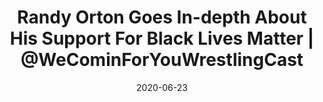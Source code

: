 ---
title: "Randy Orton Goes In-depth About His Support For Black Lives Matter | @WeCominForYouWrestlingCast"
date: 2020-06-23
description: "Randy Orton Goes In-depth About His Support For Black Lives Matter | @WeCominForYouWrestlingCast"
longDescription: >-
    Randy Orton has publicly come out in support of the Black Lives Matter movement. This week he goes indepth about why he made that decision and change in his perspective. check out the @WeCominForYouWrestlingCast 
    
    Visit ProWrestlingBlack.org for all We Comin For You Cast episodes!  Send questions or comments to WeCominForYouCast@gmail.com 
    
    WCFY online
    
    RVS: @FranchICE06
    
    ROD: @R8TED_R
    
    FB Group: https://bit.ly/3iGwOMw​   ​
    
    IG: https://bit.ly/2NB17ZB   ​
    
     To Listen to the podcast
    Podbean https://bit.ly/3t7SDJH     
    YouTube http://bit.ly/3ouZqJU     
    Spotify http://spoti.fi/3pwZZnJ     
    Apple http://apple.co/39rwjD1     
    Stitcher http://bit.ly/3puGQ5P     
    IHeartRadio http://ihr.fm/2L0A2y1 
    
    
    Follow SOLC Network online
    
    Instagram: https://bit.ly/39VL542​   ​
    
    Twitter: https://bit.ly/39aL395​   ​
    
    Facebook: https://bit.ly/3sQn7je 
    
    
    Randy Orton Goes In-depth About His Support For Black Lives Matter | We Comin For You
duration: "0:08:25"
youtubeId: "NvhDdFmqFxk"

image: "/uploads/thumbnails/NvhDdFmqFxk.jpg"
tags: ["wrestling"]
draft: false
---